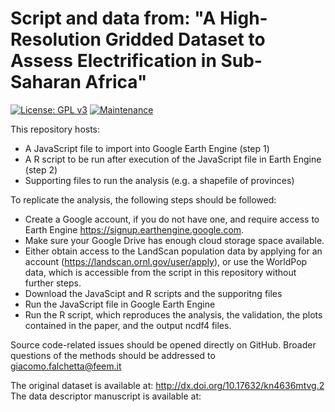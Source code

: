 # Script and data from: "A High-Resolution Gridded Dataset to Assess Electrification in Sub-Saharan Africa"

[![License: GPL v3](https://img.shields.io/badge/License-GPLv3-blue.svg)](https://www.gnu.org/licenses/gpl-3.0) [![Maintenance](https://img.shields.io/badge/Maintained%3F-yes-green.svg)](https://GitHub.com/Naereen/StrapDown.js/graphs/commit-activity)


This repository hosts:

 - A JavaScript file to import into Google Earth Engine (step 1)
 - A R script to be run after execution of the JavaScript file in Earth Engine (step 2)
 - Supporting files to run the analysis (e.g. a shapefile of provinces)

To replicate the analysis, the following steps should be followed:
 
- Create a Google account, if you do not have one, and require access to Earth Engine https://signup.earthengine.google.com.
- Make sure your Google Drive has enough cloud storage space available.
- Either obtain access to the LandScan population data by applying for an account (https://landscan.ornl.gov/user/apply), or use the WorldPop data, which is accessible from the script in this repository without further steps.
- Download the JavaScipt and R scripts and the supporitng files
- Run the JavaScript file in Google Earth Engine
- Run the R script, which reproduces the analysis, the validation, the plots contained in the paper, and the output ncdf4 files.

Source code-related issues should be opened directly on GitHub. Broader questions of the methods should be addressed to giacomo.falchetta@feem.it

The original dataset is available at: http://dx.doi.org/10.17632/kn4636mtvg.2
The data descriptor manuscript is available at: 

